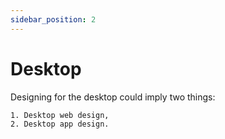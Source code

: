 ```yaml
---
sidebar_position: 2
---
```


# Desktop

Designing for the desktop could imply two things:

    1. Desktop web design,
    2. Desktop app design.


